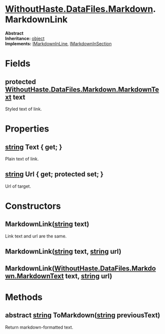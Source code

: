 # [WithoutHaste.DataFiles.Markdown](TableOfContents.WithoutHaste.DataFiles.Markdown.md).MarkdownLink

**Abstract**  
**Inheritance:** [object](https://docs.microsoft.com/en-us/dotnet/api/system.object)  
**Implements:** [IMarkdownInLine](WithoutHaste.DataFiles.Markdown.IMarkdownInLine.md), [IMarkdownInSection](WithoutHaste.DataFiles.Markdown.IMarkdownInSection.md)  

# Fields

## protected [WithoutHaste.DataFiles.Markdown.MarkdownText](WithoutHaste.DataFiles.Markdown.MarkdownText.md) text

Styled text of link.  

# Properties

## [string](https://docs.microsoft.com/en-us/dotnet/api/system.string) Text { get; }

Plain text of link.  

## [string](https://docs.microsoft.com/en-us/dotnet/api/system.string) Url { get; protected set; }

Url of target.  

# Constructors

## MarkdownLink([string](https://docs.microsoft.com/en-us/dotnet/api/system.string) text)

Link text and url are the same.  

## MarkdownLink([string](https://docs.microsoft.com/en-us/dotnet/api/system.string) text, [string](https://docs.microsoft.com/en-us/dotnet/api/system.string) url)

## MarkdownLink([WithoutHaste.DataFiles.Markdown.MarkdownText](WithoutHaste.DataFiles.Markdown.MarkdownText.md) text, [string](https://docs.microsoft.com/en-us/dotnet/api/system.string) url)

# Methods

## abstract [string](https://docs.microsoft.com/en-us/dotnet/api/system.string) ToMarkdown([string](https://docs.microsoft.com/en-us/dotnet/api/system.string) previousText)

Return markdown-formatted text.  

